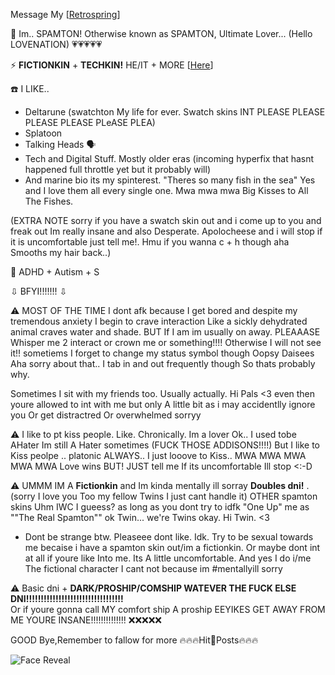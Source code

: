Message My [[Retrospring](https://retrospring.net/@SPAMTON_GSPAMTON)]

💾 Im.. SPAMTON! Otherwise known as SPAMTON, Ultimate Lover... (Hello LOVENATION) 💗💗💗💗💗

⚡ **FICTIONKIN** + **TECHKIN!** HE/IT + MORE [[Here](https://en.pronouns.page/@SP4MINAT0R)]
  
☎️ I LIKE..
 - Deltarune (swatchton My life for ever. Swatch skins INT PLEASE PLEASE PLEASE PLEASE PLeASE PLEA)
 - Splatoon
 - Talking Heads 🗣️
 - Tech and Digital Stuff. Mostly older eras (incoming hyperfix that hasnt happened full throttle yet but it probably will)
 - And marine bio its my spinterest. "Theres so many fish in the sea" Yes and I love them all every single one. Mwa mwa mwa Big Kisses to All The Fishes.

(EXTRA NOTE sorry if you have a swatch skin out and i come up to you and freak out Im really insane and also Desperate. Apolocheese and i will stop if it is uncomfortable just tell me!. Hmu if you wanna c + h though aha Smooths my hair back..) 


 📧 ADHD + Autism + S

 ⇩ BFYI!!!!!!! ⇩

 ⚠️ MOST OF THE TIME I dont afk because I get bored and despite my tremendous anxiety I begin to crave interaction Like a sickly dehydrated animal craves water and shade. BUT If I am im usually on away.
PLEAAASE Whisper me 2 interact or crown me or something!!!! Otherwise I will not see it!! sometiems I forget to change my status symbol though Oopsy Daisees Aha sorry about that.. I tab in and out frequently though So thats probably why.

Sometimes I sit with my friends too. Usually actually. Hi Pals <3 even then youre allowed to int with me but only A little bit as i may accidentlly ignore you Or get distractred Or overwhelmed sorryy

 ⚠️ I like to pt kiss people. Like. Chronically. Im a lover Ok.. I used tobe AHater Im still A Hater sometimes (FUCK THOSE ADDISONS!!!!) But I like to Kiss peolpe .. platonic ALWAYS.. I just looove to Kiss.. MWA MWA MWA MWA MWA Love wins  BUT! JUST tell me If its uncomfortable Ill stop <:-D
  
 ⚠️ UMMM IM A **Fictionkin** and Im kinda mentally ill sorray **Doubles dni!** . (sorry I love you Too my fellow Twins I just cant handle it)
  OTHER spamton skins Uhm IWC I gueess? as long as you dont try to idfk "One Up" me as ""The Real Spamton""
  ok Twin... we're Twins okay. Hi Twin. <3 
   * Dont be strange btw. Pleaseee dont like. Idk. Try to be sexual towards me becaise i have a spamton skin out/im a fictionkin. Or maybe dont int at all if youre like Into me. Its A little uncomfortable. And yes I do i/me The fictional character I cant not because im #mentallyill sorry

 ⚠️ Basic dni + **DARK/PROSHIP/COMSHIP WATEVER THE FUCK ELSE DNI!!!!!!!!!!!!!!!!!!!!!!!!!!!!!!!!!**  
Or if youre gonna call MY comfort ship A proship EEYIKES GET AWAY FROM ME YOURE INSANE!!!!!!!!!!!!!! ❌❌❌❌❌

 GOOD Bye,Remember to fallow for more 🔥🔥🔥Hit💸Posts🔥🔥🔥

![Face Reveal](https://file.garden/ZhZPB1LLjRCJOu7W/gangsterton.gif)

